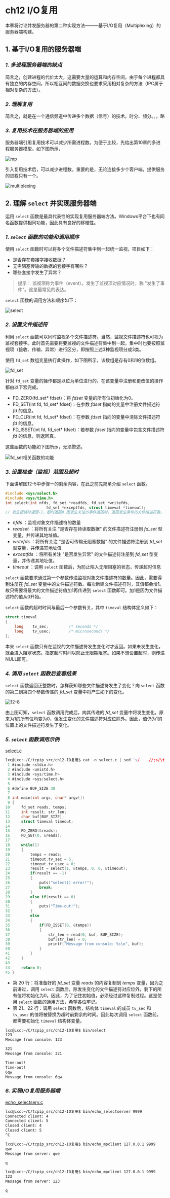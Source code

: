 # ch12 I/O复用

本章将讨论并发服务器的第二种实现方法———基于I/O复用（Multiplexing）的服务器端构建。

## 1. 基于I/O复用的服务器端

### *1. 多进程服务器端的缺点*

简言之，创建进程的代价太大，这需要大量的运算和内存空间，由于每个进程都具有独立的内存空间，所以相互间的数据交换也要求采用相对复杂的方法（IPC属于相对复杂的方法）。

### *2. 理解复用*

简言之，就是在一个通信频道中传递多个数据（信号）的技术。时分、频分。。。略

###  *3. 复用技术在服务器端的应用*

服务器端引用复用技术可以减少所需进程数。为便于比较，先给出第10章的多进程服务器模型。如下图所示，

![mp](./mp.png "多进程服务器端模型")

引入复用技术后，可以减少进程数。重要的是，无论连接多少个客户端，提供服务的进程只有一个。

![multiplexing](./multiplexing.png "I/O复用服务器端模型")

## 2. 理解 `select` 并实现服务器端

运用 `select` 函数是最具代表性的实现复用服务器端方法。Windows平台下也有同名函数提供相同功能，因此具有良好的移植性。

### *1. `select` 函数的功能和调用顺序*

使用 `select` 函数时可以将多个文件描述符集中到一起统一监视，项目如下：

- 是否存在套接字接收数据？
- 无需阻塞传输的数据的套接字有哪些？
- 哪些套接字发生了异常？

> 提示： 监视项称为事件（event）。发生了监视项对应情况时，称 "发生了事件"。这是最常见的表达。

`select` 函数的调用方法和顺序如下：

![select](./select.png "select函数调用过程")

### *2. 设置文件描述符*

利用 `select` 函数可以同时监视多个文件描述符。当然，监视文件描述符也可视为监视套接字。此时首先需要将要监视的文件描述符集中到一起。集中时也要按照监视项（接收、传输、异常）进行区分，即按照上述3种监视项分成3类。  

使用 `fd_set` 数组变量执行此操作，如下图所示，该数组是存有0和1的位数组。

![fd_set](./fd_set.png "fd_set结构体")

针对 `fd_set` 变量的操作都是以位为单位进行的，在该变量中注册和更改值的操作都由以下宏完成。

- FD_ZERO(fd_set* fdset)：将 *fdset* 变量的所有位初始化为0。
- FD_SET(int fd, fd_set* fdset)：在参数 *fdset* 指向的变量中注册文件描述符 *fd* 的信息。
- FD_CLR(int fd, fd_set* fdset)：在参数 *fdset* 指向的变量中清除文件描述符 *fd* 的信息。
- FD_ISSET(int fd, fd_set* fdset)：若参数 *fdset* 指向的变量中包含文件描述符 *fd* 的信息，则返回真。

这些函数的功能如下图所示，无须赘述。

![](./FD_.png "fd_set相关函数的功能")

### *3. 设置检查（监视）范围及超时*

下面讲解图12-5中步骤一的剩余内容，在此之前先简单介绍 `select` 函数。

```c
#include <sys/select.h>
#include <sys/time.h>
int select(int nfds, fd_set *readfds, fd_set *writefds,
                  fd_set *exceptfds, struct timeval *timeout);
// 发生错误时返回-1，超时返回0.因发生关注的事件返回时，返回发生事件的文件描述符数。
```

- *nfds* ：监视对象文件描述符的数量
- *readset* ：将所有关注 "是否存在待读取数据" 的文件描述符注册到 *fd_set* 型变量，并传递其地址值。
- *writefds* ：将所有关注 "是否可传输无阻塞数据" 的文件描述符注册到 *fd_set* 型变量，并传递其地址值
- *exceptfds* ：将所有关注 "是否发生异常" 的文件描述符注册到 *fd_set* 型变量，并传递其地址值。
- *timeout* ：调用 `select` 函数后，为防止陷入无限阻塞的状态，传递超时信息

`select` 函数要求通过第一个参数传递监视对象文件描述符的数量。因此，需要得到注册在 *fd_set* 变量中的文件描述符数。每次新建文件描述符时，其值都会增1。故只需要将最大的文件描述符值加1再传递到 `select` 函数即可。加1是因为文件描述符的值从0开始。

`select` 函数的超时时间与最后一个参数有关，其中 `timeval` 结构体定义如下：

```c
struct timeval 
{
    long    tv_sec;         /* seconds */
    long    tv_usec;        /* microseconds */
};
```

本来 `select` 函数只有在监视的文件描述符发生变化时才返回。如果未发生变化，就会进入阻塞状态。指定超时时间以防止无限期阻塞。如果不想设置超时，则传递NULL即可。

### *4. 调用 `select` 函数后查看结果*

`select` 函数返回正整数时，怎样获知哪些文件描述符发生了变化？向 `select` 函数的第二到第四个参数传递的 *fd_set* 变量中将产生如下的变化。

![12-8](./12-8.png "fd_set变量的变化")

由上图可知，`select` 函数调用完成后，向其传递的 *fd_set* 变量中将发生变化。原来为1的所有位均变为0，但发生变化的文件描述符对应位除外。因此，值仍为1的位置上的文件描述符发生了变化。

### *5. `select` 函数调用示例*

[select.c](./select.c)

```c
lxc@Lxc:~/C/tcpip_src/ch12-IO复用$ cat -n select.c | sed 's/    //;s/\t/ /'
 1 #include <stdio.h>
 2 #include <unistd.h>
 3 #include <sys/time.h>
 4 #include <sys/select.h>
 5 
 6 #define BUF_SIZE 30
 7 
 8 int main(int argc, char* argv[])
 9 {
10     fd_set reads, temps;
11     int result, str_len;
12     char buf[BUF_SIZE];
13     struct timeval timeout;
14 
15     FD_ZERO(&reads);
16     FD_SET(0, &reads);
17 
18     while(1)
19     {
20         temps = reads;  
21         timeout.tv_sec = 5;
22         timeout.tv_usec = 0;
23         result = select(1, &temps, 0, 0, &timeout);
24         if(result == -1)
25         {
26             puts("select() error!");
27             break;
28         }
29         else if(result == 0)
30         {
31             puts("Time-out!");
32         }
33         else
34         {
35             if(FD_ISSET(0, &temps))
36             {
37                 str_len = read(0, buf, BUF_SIZE);
38                 buf[str_len] = 0;
39                 printf("Message from console: %s\n", buf);
40             }
41         }
42     }
43 
44     return 0;
45 }
```

- 第 20 行：将准备好的 *fd_set* 变量 *reads* 的内容复制到 *temps* 变量，因为之前讲过，调用 `select` 函数后，除发生变化的文件描述符对应位外，剩下的所有位将初始化为0。因此，为了记住初始值，必须经过这种复制过程。这是使用 `select` 函数的通用方法，希望各位牢记。
- 第 21、22 行：调用 `select` 函数后，结构体 `timeval` 的成员 `tv_sec` 和 `tv_usec` 的值将被替换为超时前剩余的时间。因此每次调用 `select` 函数前，都需要初始化 `timeval` 结构体变量。

```bash
lxc@Lxc:~/C/tcpip_src/ch12-IO复用$ bin/select 
123
Message from console: 123

321
Message from console: 321

Time-out!
Time-out!
6qw
Message from console: 6qw
```

### *6. 实现I/O复用服务器端*

[echo_selectserv.c](./echo_selectserv.c)

```bash
lxc@Lxc:~/C/tcpip_src/ch12-IO复用$ bin/echo_selectserver 9999
Connected client: 4
Connected client: 5
Closed client: 4
Closed client: 5
^C

lxc@Lxc:~/C/tcpip_src/ch12-IO复用$ bin/echo_mpclient 127.0.0.1 9999
qwe
Message from server: qwe

q

lxc@Lxc:~/C/tcpip_src/ch12-IO复用$ bin/echo_mpclient 127.0.0.1 9999
123
Message from server: 123

q
```
